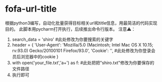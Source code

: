 # fofa-url-title
根据python3编写，自动化批量获得目标相关url和title信息，用最简洁的代码实现目的。
此脚本用pycharm打开执行，后续推出命令行版本。
注意⚠️：
1. search_data = 'shiro'  #此处修改为你要搜索的关键字
2. header = {
        'User-Agent':
            'Mozilla/5.0 (Macintosh; Intel Mac OS X 10.15; rv:93.0) Gecko/20100101 Firefox/93.0',
        'Cookie':
            '',  #此处修改为你登录会员后浏览器中的cookie
    }
 3. with open('your_file.txt','a+') as f:  #此处把把"shiro.txt"修改为你要保存的文件路径
 4. 执行即可
